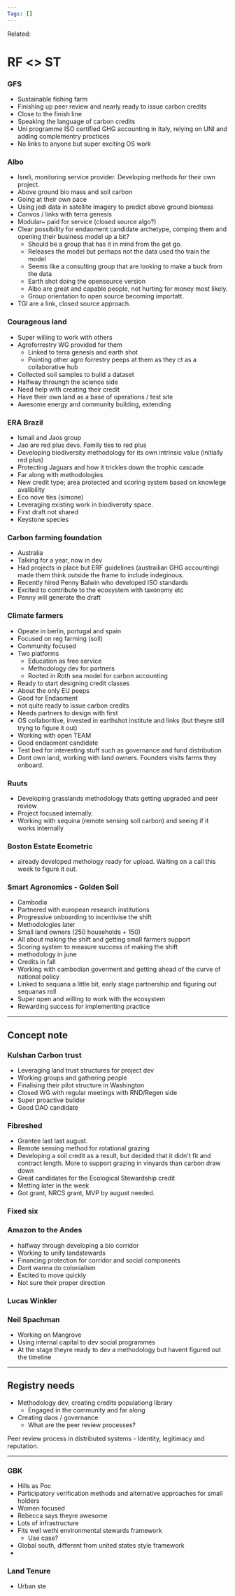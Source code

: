 ```yaml
---
Tags: []
---
```

Related: 
# RF <> ST

### GFS 
- Sustainable fishing farm
- Finishing up peer review and nearly ready to issue carbon credits
- Close to the finish line
- Speaking the language of carbon credits 
- Uni programme ISO certified GHG accounting in Italy, relying on UNI and adding complementry proctices
- No links to anyone but super exciting OS work

### Albo
- Isreli, monitoring service provider. Developing methods for their own project.
- Above ground bio mass and soil carbon
- Going at their own pace
- Using jedi data in satellite imagery to predict above ground biomass
- Convos / links with terra genesis
- Modular~ paid for service (closed source algo?)
- Clear possibility for endaoment candidate archetype, comping them and opening their business model up a bit?
	- Should be a group that has it in mind from the get go. 
	- Releases the model but perhaps not the data used tho train the model
	- Seems like a consulting group that are looking to make a buck from the data
	- Earth shot doing the opensource version
	- Albo are great and capable people, not hurting for money most likely.
	- Group orientation to open source becoming importatt.
- TGI are a link, closed source approach.

### Courageous land
- Super willing to work with others 
- Agroforrestry WG provided for them
	- Linked to terra genesis and earth shot
	- Pointing other agro forrestry peeps at them as they ct as a collaborative hub
- Collected soil samples to build a dataset
- Halfway throungh the science side
- Need help with creating their credit
- Have their own land as a base of operations / test site
- Awesome energy and community building, extending 


### ERA Brazil
- Ismail and Jaos group
- Jao are red plus devs. Family ties to red plus
- Developing biodiversity methodology for its own intrinsic value (initially red plus)
- Protecting Jaguars and how it trickles down the trophic cascade
- Far along with methodologies
- New credit type; area protected and scoring system based on knowlege avalibility
- Eco nove ties (simone)
- Leveraging existing work in biodiversity space.
- First draft not shared
- Keystone species

### Carbon farming foundation
- Australia
- Talking for a year, now in dev
- Had projects in place but ERF guidelines (austrailian GHG accounting) made them think outside the frame to include indeginous. 
- Recently hired Penny Balwin who developed ISO standards
- Excited to contribute to the ecosystem with taxonomy etc
- Penny will generate the draft

### Climate farmers
- Opeate in berlin, portugal and spain
- Focused on reg farming (soil)
- Community focused
- Two platforms
	- Education as free service
	- Methodology dev for partners
	- Rooted in Roth sea model for carbon accounting
- Ready to start designing credit classes
- About the only EU peeps
- Good for Endaoment
-  not quite ready to issue carbon credits
- Needs partners to design with first
- OS collaboritive, invested in earthshot institute and links (but theyre still tryng to figure it out)
- Working with open TEAM
- Good endaoment candidate
- Test bed for interesting stuff such as governance and fund distribution
- Dont own land, working with land owners. Founders visits farms they onboard.

### Ruuts
- Developing grasslands methodology thats getting upgraded and peer review
- Project focused internally.
- Working with sequina (remote sensing soil carbon) and seeing if it works internally


### Boston Estate Ecometric
- already developed methology ready for upload. Waiting on a call this week to figure it out. 

### Smart Agronomics - Golden Soil
- Cambodia
- Partnered with european research institutions 
- Progressive onboarding to incentivise the shift
- Methodologies later
- Small land owners (250 households + 150)
- All about making the shift and getting small farmers support
- Scoring system to measure success of making the shift
- methodology in june
- Credits in fall
- Working with cambodian goverment and getting ahead of the curve of national policy
- Linked to sequana a little bit, early stage partnership and figuring out sequanas roll
- Super open and willing to work with the ecosystem
- Rewarding success for implementing practice


---
## Concept note

### Kulshan Carbon trust
- Leveraging land trust structures for project dev
- Working groups and gathering people 
- Finalising their pilot structure in Washington
- Closed WG with regular meetings with RND/Regen side
- Super proactive builder
- Good DAO candidate

### Fibreshed
- Grantee last last august.
- Remote sensing method for rotational grazing
- Developing a soil credit as a result, but decided that it didn't fit and contract length. More to support grazing in vinyards than carbon draw down
- Great candidates for the Ecological Stewardship credit
- Metting later in the week
- Got grant, NRCS grant, MVP by august needed.

### Fixed six

### Amazon to the Andes
- halfway through developing a bio corridor
- Working to unify landstewards
- Financing protection for corridor and social components
- Dont wanna do colonialism 
- Excited to move quickly
- Not sure their proper direction

### Lucas Winkler

### Neil Spachman
- Working on Mangrove
- Using internal capital to dev social programmes
- At the stage theyre ready to dev a methodology but havent figured out the timeline

---- 

## Registry needs

- Methodology dev, creating credits populationg library
	- Engaged in the community and far along
- Creating daos / governance
	- What are the peer review processes? 

Peer review process in distributed systems - Identity, legitimacy and reputation.

---
### GBK 
- Hills as Poc
- Participatory verification methods and alternative approaches for small holders
- Women focused
- Rebecca says theyre awesome
- Lots of infrastructure
- Fits well wethi environmental stewards framework
	- Use case?
- Global south, different from united states style framework
- 

### Land Tenure
- Urban ste